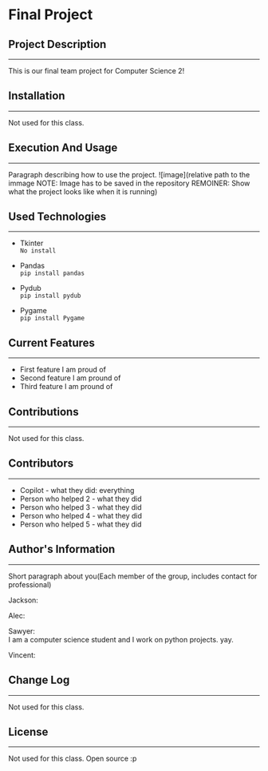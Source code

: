# Final Project

## Project Description  
---
This is our final team project for Computer Science 2!  

## Installation  
---
Not used for this class.  

## Execution And Usage  
---
Paragraph describing how to use the project.
![image](relative path to the immage NOTE: Image has to be saved in the repository REMOINER: Show what the project looks like when it is running)  

## Used Technologies  
---

+ Tkinter  
`No install`  

+ Pandas  
`pip install pandas`  

+ Pydub  
`pip install pydub`  

+ Pygame  
`pip install Pygame`

## Current Features  
---
+ First feature I am proud of  
+ Second feature I am pround of  
+ Third feature I am pround of  

## Contributions  
---
Not used for this class.  

## Contributors  
---
+ Copilot - what they did: everything   
+ Person who helped 2 - what they did  
+ Person who helped 3 - what they did  
+ Person who helped 4 - what they did  
+ Person who helped 5 - what they did  

## Author's Information  
---
Short paragraph about you(Each member of the group, includes contact for professional)

Jackson:

Alec:

Sawyer:  
I am a computer science student and I work on python projects. yay.

Vincent:

## Change Log  
---
Not used for this class.  

## License
---
Not used for this class. Open source :p
